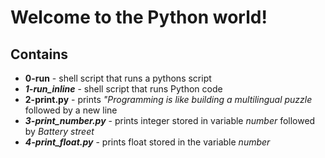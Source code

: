 # Welcome to the Python world!
## Contains
- **0-run** - shell script that runs a pythons script
- ***1-run_inline*** - shell script that runs Python code
- **2-print.py** - prints _"Programming is like building a multilingual puzzle_ followed by a new line
- ***3-print_number.py*** - prints integer stored in variable _number_ followed by _Battery street_
- ***4-print_float.py*** - prints float stored in the variable _number_
